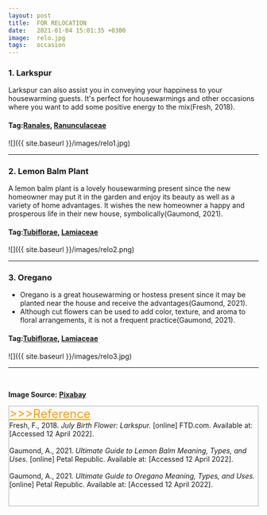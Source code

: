 ```yaml
---
layout: post
title:  FOR RELOCATION
date:   2021-01-04 15:01:35 +0300
image:  relo.jpg
tags:   occasion
---
```

### 1. Larkspur
Larkspur can also assist you in conveying your happiness to your housewarming guests. It's perfect for housewarmings and other occasions where you want to add some positive energy to the mix(Fresh, 2018).

#### Tag:[Ranales](/ranales), [Ranunculaceae](/ranunculaceae)
![]({{ site.baseurl }}/images/relo1.jpg)
<br>

***

### 2. Lemon Balm Plant
A lemon balm plant is a lovely housewarming present since the new homeowner may put it in the garden and enjoy its beauty as well as a variety of home advantages. It wishes the new homeowner a happy and prosperous life in their new house, symbolically(Gaumond, 2021).

#### Tag:[Tubiflorae](/tubiflorae), [Lamiaceae](/lamiaceae)
![]({{ site.baseurl }}/images/relo2.png)
<br>

***

### 3. Oregano
* Oregano is a great housewarming or hostess present since it may be planted near the house and receive the advantages(Gaumond, 2021).
* Although cut flowers can be used to add color, texture, and aroma to floral arrangements, it is not a frequent practice(Gaumond, 2021).

#### Tag:[Tubiflorae](/tubiflorae), [Lamiaceae](/lamiaceae)
![]({{ site.baseurl }}/images/relo3.jpg)

***

<br>

__Image Source:__ <a href="https://pixabay.com/">__Pixabay__</a>


<html lang="en">
 
<head>
    <meta charset="UTF-8">
    <title>Title</title>
</head>
 
<body>
    <div style="border: 2px solid lightgray;">
    <a href="javascript:;" id="btn" style="font-size: 24px; font-style: bold; color:rgb(255, 157, 0);">
        >>>Reference</a>
    <span id="content">
        <br>
        Fresh, F., 2018. <i>July Birth Flower: Larkspur.</i> [online] FTD.com. Available at: <https://www.ftd.com/blog/share/july-birth-flower> [Accessed 12 April 2022].<br><br>
        Gaumond, A., 2021. <i>Ultimate Guide to Lemon Balm Meaning, Types, and Uses.</i> [online] Petal Republic. Available at: <https://www.petalrepublic.com/lemon-balm/> [Accessed 12 April 2022].<br><br>
        Gaumond, A., 2021. <i>Ultimate Guide to Oregano Meaning, Types, and Uses.</i> [online] Petal Republic. Available at: <https://www.petalrepublic.com/oregano/> [Accessed 12 April 2022].<br><br>
        <br>
    </span>
    </div>
    <script type="text/javascript">
        //获取button按钮
        var btn = document.getElementById('btn');
        //获取p
        var content = document.getElementById('content');
        //获取p中的内容
        var str = content.innerHTML;
        //定义一个变量，表示当前的状态（收缩、展开）
        var onOff = true; // true表示展开
        btn.onclick = function() {
            if (onOff) {
                content.innerHTML = str.substr(0, 0);
            } else {
                //说明当前状态是收缩的，需要展开
                content.innerHTML = str
            }
            onOff = !onOff; //每点击一次，改变一次展开、收缩状态
            return false; //阻止a标签的默认事件
        }
    </script>

</body>
 
</html>